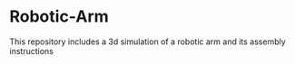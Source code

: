 # Robotic-Arm
This repository includes a 3d simulation of a robotic arm and its assembly instructions
